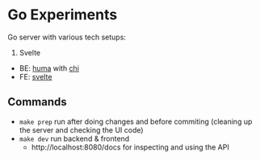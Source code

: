# Go Experiments

Go server with various tech setups:
1. Svelte
  - BE: [huma](https://huma.rocks) with [chi](https://github.com/go-chi/chi)
  - FE: [svelte](https://svelte.dev)

## Commands

- `make prep` run after doing changes and before commiting (cleaning up the server and checking the UI code)
- `make dev` run backend & frontend
  - http://localhost:8080/docs for inspecting and using the API
